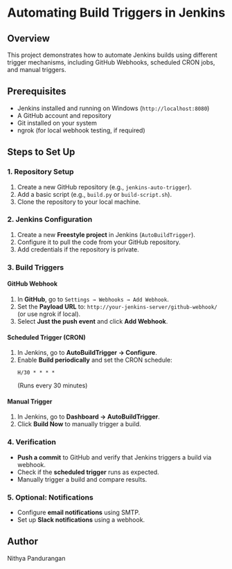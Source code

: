 # Automating Build Triggers in Jenkins

## Overview
This project demonstrates how to automate Jenkins builds using different trigger mechanisms, including GitHub Webhooks, scheduled CRON jobs, and manual triggers.

## Prerequisites
- Jenkins installed and running on Windows (`http://localhost:8080`)
- A GitHub account and repository
- Git installed on your system
- ngrok (for local webhook testing, if required)

## Steps to Set Up

### 1. Repository Setup
1. Create a new GitHub repository (e.g., `jenkins-auto-trigger`).
2. Add a basic script (e.g., `build.py` or `build-script.sh`).
3. Clone the repository to your local machine.

### 2. Jenkins Configuration
1. Create a new **Freestyle project** in Jenkins (`AutoBuildTrigger`).
2. Configure it to pull the code from your GitHub repository.
3. Add credentials if the repository is private.

### 3. Build Triggers
#### **GitHub Webhook**
1. In **GitHub**, go to `Settings → Webhooks → Add Webhook`.
2. Set the **Payload URL** to: `http://your-jenkins-server/github-webhook/` (or use ngrok if local).
3. Select **Just the push event** and click **Add Webhook**.

#### **Scheduled Trigger (CRON)**
1. In Jenkins, go to **AutoBuildTrigger → Configure**.
2. Enable **Build periodically** and set the CRON schedule:
   ```
   H/30 * * * *
   ```
   (Runs every 30 minutes)

#### **Manual Trigger**
1. In Jenkins, go to **Dashboard → AutoBuildTrigger**.
2. Click **Build Now** to manually trigger a build.

### 4. Verification
- **Push a commit** to GitHub and verify that Jenkins triggers a build via webhook.
- Check if the **scheduled trigger** runs as expected.
- Manually trigger a build and compare results.

### 5. Optional: Notifications
- Configure **email notifications** using SMTP.
- Set up **Slack notifications** using a webhook.

## Author
Nithya Pandurangan

